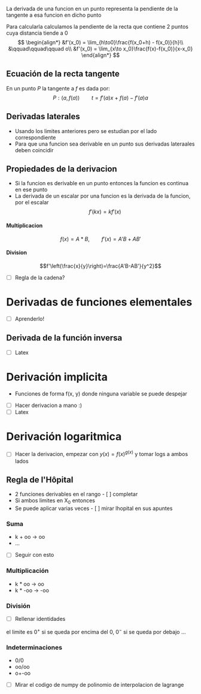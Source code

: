 

La derivada de una funcion en un punto representa la pendiente de la tangente a esa funcion en dicho punto

Para calcularla calculamos la pendiente de la recta que contiene 2 puntos cuya distancia tiende a 0
$$
\begin{align*}
&f'(x_0) = \lim_{h\to0}\frac{f(x_0+h) - f(x_0)}{h}\\
&\qquad\qquad\qquad o\\
&f'(x_0) = \lim_{x\to x_0}\frac{f(x)-f(x_0)}{x-x_0}
\end{align*}
$$
## Ecuación de la recta tangente
En un punto $P$ la tangente a $f$ es dada por:
$$ P:(a,f(a))\qquad t=f'(a)x\ +\ f(a)-f'(a)a$$

## Derivadas laterales
- Usando los limites anteriores pero se estudian por el lado correspondiente
- Para que una funcion sea derivable en un punto sus derivadas lateraales deben coincidir

## Propiedades de la derivacion
- Si la funcion es derivable en un punto entonces la funcion es continua en ese punto
- La derivada de un escalar por una funcion es la derivada de la funcion, por el escalar$$f'(kx)=kf'(x)$$
#### Multiplicacion
$$f(x) = A*B,\qquad f'(x)=A'B+AB'$$
#### Division
$$f'\left(\frac{x}{y}\right)=\frac{A'B-AB'}{y^2}$$

- [ ] Regla de la cadena?
# Derivadas de funciones elementales 
- [ ] Aprenderlo!

## Derivada de la función inversa
- [ ] Latex

# Derivación implicita
- Funciones de forma f(x, y) donde ninguna variable se puede despejar
- [ ] Hacer derivacion a mano :)
- [ ] Latex
# Derivación logaritmica
- [ ] Hacer la derivacion, empezar con $y(x)=f(x)^{g(x)}$ y tomar logs a ambos lados


## Regla de l'Hôpital
- 2 funciones derivables en el rango - [ ] completar
- Si ambos limites en X$_0$ entonces
- Se puede aplicar varias veces - [ ] mirar lhopital en sus apuntes


### Suma
- k + oo -> oo
- ...
- [ ] Seguir con esto
### Multiplicación
- k * oo -> oo
- k * -oo -> -oo
### División
- [ ] Rellenar identidades

el limite es 0$^+$ si se queda por encima del 0, 0$^-$ si se queda por debajo ...

### Indeterminaciones
- 0/0
- oo/oo
- o+-oo


- [ ] Mirar el codigo de numpy de polinomio de interpolacion de lagrange


